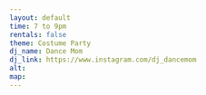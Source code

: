 ```yaml
---
layout: default
time: 7 to 9pm
rentals: false
theme: Costume Party
dj_name: Dance Mom
dj_link: https://www.instagram.com/dj_dancemom
alt:
map:
---
```

